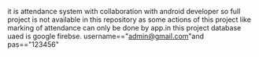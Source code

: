 it is attendance system with collaboration with android developer so full project is not available in this repository as some actions of this project like marking of attendance can only be done by app.in this project 
database uaed is google firebse.
username=="admin@gmail.com"and pas=="123456"
